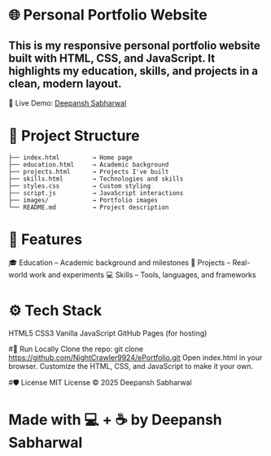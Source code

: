 # 🌐 Personal Portfolio Website

## This is my responsive personal portfolio website built with HTML, CSS, and JavaScript. It highlights my education, skills, and projects in a clean, modern layout.
🔗 Live Demo: [Deepansh Sabharwal](https://deepanshsabharwal.me)

# 📁 Project Structure
    ├── index.html         → Home page  
    ├── education.html     → Academic background  
    ├── projects.html      → Projects I've built  
    ├── skills.html        → Technologies and skills  
    ├── styles.css         → Custom styling  
    ├── script.js          → JavaScript interactions  
    ├── images/            → Portfolio images  
    └── README.md          → Project description  

# 🧠 Features
🎓 Education – Academic background and milestones
💼 Projects – Real-world work and experiments
💻 Skills – Tools, languages, and frameworks

# ⚙️ Tech Stack
HTML5
CSS3
Vanilla JavaScript
GitHub Pages (for hosting)

#🚀 Run Locally
Clone the repo:
git clone https://github.com/NightCrawler9924/ePortfolio.git
Open index.html in your browser.
Customize the HTML, CSS, and JavaScript to make it your own.

#🛡 License
MIT License © 2025 Deepansh Sabharwal

# Made with 💻 + ☕ by Deepansh Sabharwal
